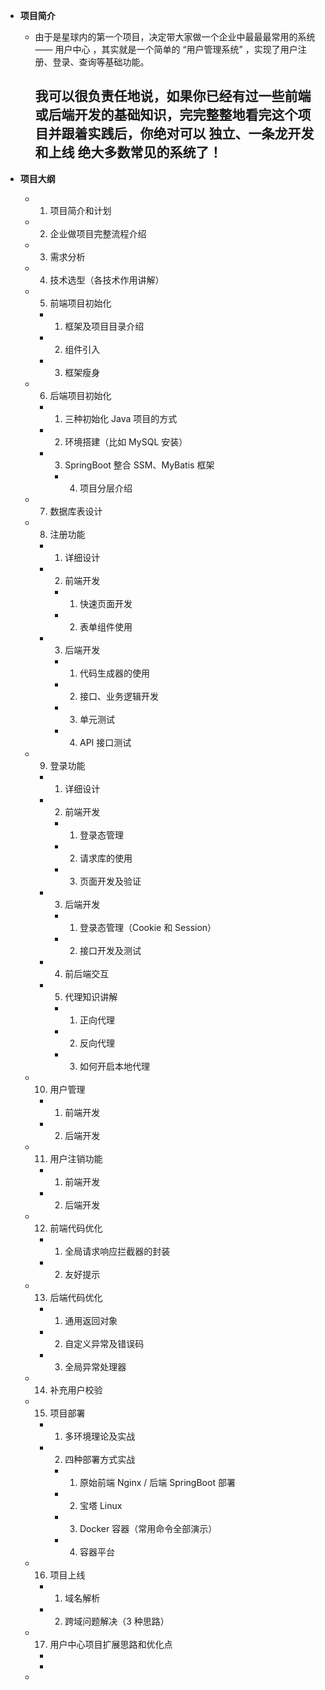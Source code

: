 - **项目简介**
	- 由于是星球内的第一个项目，决定带大家做一个企业中最最最常用的系统 —— 用户中心 ，其实就是一个简单的 “用户管理系统” ，实现了用户注册、登录、查询等基础功能。
	  
	  我可以很负责任地说，如果你已经有过一些前端或后端开发的基础知识，完完整整地看完这个项目并跟着实践后，你绝对可以 独立、一条龙开发和上线 绝大多数常见的系统了！
	  -
	
- **项目大纲**
	- 1. 项目简介和计划
	
	- 2. 企业做项目完整流程介绍
	
	- 3. 需求分析
	
	- 4. 技术选型（各技术作用讲解）
	
	- 5. 前端项目初始化
		- 1. 框架及项目目录介绍
		- 2. 组件引入
		- 3. 框架瘦身
		
	- 6. 后端项目初始化
		- 1. 三种初始化 Java 项目的方式
		- 2. 环境搭建（比如 MySQL 安装）
		- 3. SpringBoot 整合 SSM、MyBatis 框架
			- 4. 项目分层介绍
		
	- 7. 数据库表设计
	
	- 8. 注册功能
		- 1. 详细设计
		- 2. 前端开发
			- 1. 快速页面开发
			- 2. 表单组件使用
		- 3. 后端开发
			- 1. 代码生成器的使用
			- 2. 接口、业务逻辑开发
			- 3. 单元测试
			- 4. API 接口测试
		
	- 9. 登录功能
		- 1. 详细设计
		- 2. 前端开发
			- 1. 登录态管理
			- 2. 请求库的使用
			- 3. 页面开发及验证
		- 3. 后端开发
			- 1. 登录态管理（Cookie 和 Session）
			- 2. 接口开发及测试
		- 4. 前后端交互
		- 5. 代理知识讲解
			- 1. 正向代理
			- 2. 反向代理
			- 3. 如何开启本地代理
		
	- 10. 用户管理
		- 1. 前端开发
		- 2. 后端开发
		
	- 11. 用户注销功能
		- 1. 前端开发
		- 2. 后端开发
		
	- 12. 前端代码优化
		- 1. 全局请求响应拦截器的封装
		- 2. 友好提示
		
	- 13. 后端代码优化
		- 1. 通用返回对象
		- 2. 自定义异常及错误码
		- 3. 全局异常处理器
		
	- 14. 补充用户校验
	
	- 15. 项目部署
		- 1. 多环境理论及实战
		- 2. 四种部署方式实战
			- 1. 原始前端 Nginx / 后端 SpringBoot 部署
			- 2. 宝塔 Linux
			- 3. Docker 容器（常用命令全部演示）
			- 4. 容器平台
		
	- 16. 项目上线
		- 1. 域名解析
		- 2. 跨域问题解决（3 种思路）
		
	- 17. 用户中心项目扩展思路和优化点
	  -
	  -
	
	* 
	
	
	
	